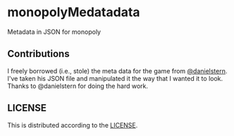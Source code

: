 # monopolyMedatadata
Metadata in JSON for monopoly

## Contributions
I freely borrowed (i.e., stole) the meta data for the game from [@danielstern](https://github.com/danielstern/science/blob/master/monopoly.json). I've taken his JSON file and manipulated it the way that I wanted it to look. Thanks to @danielstern for doing the hard work.

## LICENSE
This is distributed according to the [LICENSE](LICENSE).
